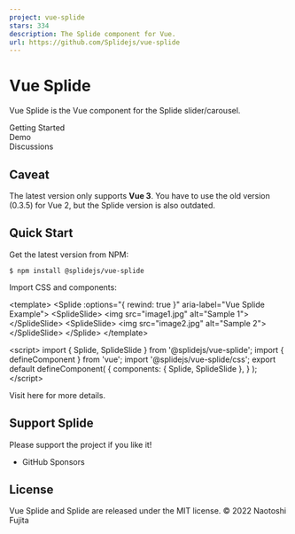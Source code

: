 ```yaml
---
project: vue-splide
stars: 334
description: The Splide component for Vue.
url: https://github.com/Splidejs/vue-splide
---
```


Vue Splide
==========

Vue Splide is the Vue component for the Splide slider/carousel.

Getting Started  
Demo  
Discussions

Caveat
------

The latest version only supports **Vue 3**. You have to use the old version (0.3.5) for Vue 2, but the Splide version is also outdated.

Quick Start
-----------

Get the latest version from NPM:

```
$ npm install @splidejs/vue-splide
```

Import CSS and components:

<template\>
  <Splide :options\="{ rewind: true }" aria-label\="Vue Splide Example"\>
    <SplideSlide\>
      <img src\="image1.jpg" alt\="Sample 1"\>
    </SplideSlide\>
    <SplideSlide\>
      <img src\="image2.jpg" alt\="Sample 2"\>
    </SplideSlide\>
  </Splide\>
</template\>

<script\>
import { Splide, SplideSlide } from '@splidejs/vue-splide';
import { defineComponent } from 'vue';
import '@splidejs/vue-splide/css';
export default defineComponent( {
  components: { Splide, SplideSlide },
} );
</script\>

Visit here for more details.

Support Splide
--------------

Please support the project if you like it!

-   GitHub Sponsors

License
-------

Vue Splide and Splide are released under the MIT license. © 2022 Naotoshi Fujita
